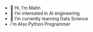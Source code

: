 - 👋 Hi, I’m Matin
- 👀 I’m interested in AI engineering 
- 🌱 I’m currently learning Data Science 
- i'm Also Python Programmer
